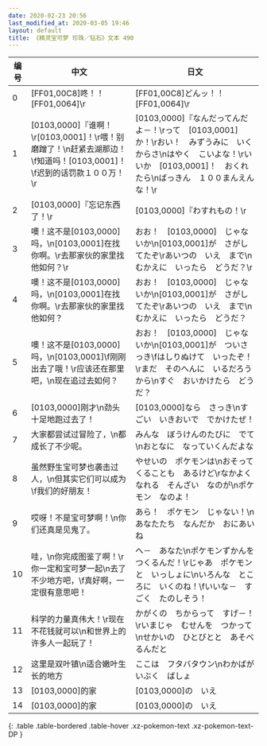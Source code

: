 ```yaml
---
date: 2020-02-23 20:56
last_modified_at: 2020-03-05 19:46
layout: default
title: 《精灵宝可梦 珍珠／钻石》文本 490
---
```

| 编号 | 中文 | 日文 |
| ---- | ---- | ---- |
| 0 | [FF01,00C8]咚！！[FF01,0064]\r | [FF01,00C8]どんッ！！[FF01,0064]\r |
| 1 | [0103,0000]『谁啊！\r[0103,0001]！\r喂！别磨蹭了！\n赶紧去湖那边！\f知道吗！[0103,0001]！\f迟到的话罚款１００万！\r | [0103,0000]『なんだってんだよ－！\rって　[0103,0001]　か！\rおい！　みずうみに　いくからさ\nはやく　こいよな！\rいいか　[0103,0001]！　おくれたら\nばっきん　１００まんえん　な！\r |
| 2 | [0103,0000]『忘记东西了！\r | [0103,0000]『わすれもの！\r |
| 3 | 噢！这不是[0103,0000]吗，\n[0103,0001]在找你啊。\r去那家伙的家里找他如何？\r | おお！　[0103,0000]　じゃないか\n[0103,0001]が　さがしてたぞ\rあいつの　いえ　まで\nむかえに　いったら　どうだ？\r |
| 4 | 噢！这不是[0103,0000]吗，\n[0103,0001]在找你啊。\r去那家伙的家里找他如何？ | おお！　[0103,0000]　じゃないか\n[0103,0001]が　さがしてたぞ\rあいつの　いえ　まで\nむかえに　いったら　どうだ？ |
| 5 | 噢！这不是[0103,0000]吗，\n[0103,0001]\f刚刚出去了哦！\r应该还在那里吧，\n现在追过去如何？ | おお！　[0103,0000]　じゃないか\n[0103,0001]が　ついさっき\fはしりぬけて　いったぞ！\rまだ　そのへんに　いるだろうから\nすぐ　おいかけたら　どうだ？ |
| 6 | [0103,0000]刚才\n劲头十足地跑过去了！ | [0103,0000]なら　さっき\nすごい　いきおいで　でかけたぜ！ |
| 7 | 大家都尝试过冒险了，\n都成长了不少呢。 | みんな　ぼうけんのたびに　でて\nおとなに　なっていくんだよな |
| 8 | 虽然野生宝可梦也袭击过人，\n但其实它们可以成为\f我们的好朋友！ | やせいの　ポケモンは\nおそってくることも　あるけど\rなかよく　なれる　そんざい　なのが\nポケモン　なのよ！ |
| 9 | 哎呀！不是宝可梦啊！\n你们还真是见鬼了。 | あら！　ポケモン　じゃない！\nあなたたち　なんだか　おにあいね |
| 10 | 哇，\n你完成图鉴了啊！\r你一定和宝可梦一起\n去了不少地方吧，\f真好啊，一定很有意思吧！ | へ－　あなた\nポケモンずかんを　つくるんだ！\rじゃあ　ポケモンと　いっしょに\nいろんな　ところに　いくのね！\fいいな－　すごく　たのしそう！ |
| 11 | 科学的力量真伟大！\r现在不花钱就可以\n和世界上的许多人一起玩了！ | かがくの　ちからって　すげ－！\rいまじゃ　むせんを　つかって\nせかいの　ひとびとと　あそべるんだと |
| 12 | 这里是双叶镇\n适合嫩叶生长的地方 | ここは　フタバタウン\nわかばが　いぶく　ばしょ |
| 13 | [0103,0000]的家 | [0103,0000]の　いえ |
| 14 | [0103,0000]的家 | [0103,0000]の　いえ |
{: .table .table-bordered .table-hover .xz-pokemon-text .xz-pokemon-text-DP }